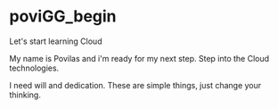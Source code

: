 # poviGG_begin
Let's start learning Cloud


My name is Povilas and i'm ready for my next step. Step into the Cloud technologies.

I need will and dedication. These are simple things, just change your thinking.
